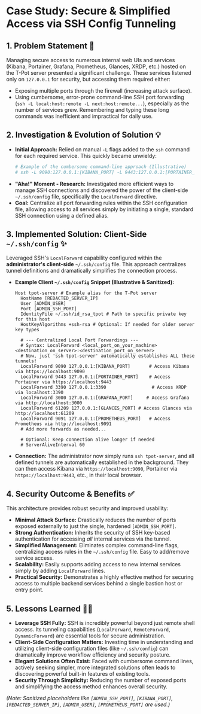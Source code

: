 # Case Study: Secure & Simplified Access via SSH Config Tunneling 

## 1. Problem Statement 🤯

Managing secure access to numerous internal web UIs and services (Kibana, Portainer, Grafana, Prometheus, Glances, XRDP, etc.) hosted on the T-Pot server presented a significant challenge. These services listened only on `127.0.0.1` for security, but accessing them required either:
*   Exposing multiple ports through the firewall (increasing attack surface).
*   Using cumbersome, error-prone command-line SSH port forwarding (`ssh -L local:host:remote -L next:host:remote...`), especially as the number of services grew. Remembering and typing these long commands was inefficient and impractical for daily use.

## 2. Investigation & Evolution of Solution 💡

*   **Initial Approach:** Relied on manual `-L` flags added to the `ssh` command for each required service. This quickly became unwieldy:
    ```bash
    # Example of the cumbersome command-line approach (Illustrative)
    # ssh -L 9090:127.0.0.1:[KIBANA_PORT] -L 9443:127.0.0.1:[PORTAINER_PORT] -L 3390:127.0.0.1:3390 ... -p [ADMIN_SSH_PORT] [ADMIN_USER]@[REDACTED_SERVER_IP] 
    ```
*   **"Aha!" Moment - Research:** Investigated more efficient ways to manage SSH connections and discovered the power of the client-side `~/.ssh/config` file, specifically the `LocalForward` directive.
*   **Goal:** Centralize all port forwarding rules within the SSH configuration file, allowing access to all services simply by initiating a single, standard SSH connection using a defined alias.

## 3. Implemented Solution: Client-Side `~/.ssh/config` ✨

Leveraged SSH's `LocalForward` capability configured within the **administrator's client-side** `~/.ssh/config` file. This approach centralizes tunnel definitions and dramatically simplifies the connection process.

*   **Example Client `~/.ssh/config` Snippet (Illustrative & Sanitized):**
    ```ssh-config
    Host tpot-server # Example alias for the T-Pot server
      HostName [REDACTED_SERVER_IP]
      User [ADMIN_USER] 
      Port [ADMIN_SSH_PORT]
      IdentityFile ~/.ssh/id_rsa_tpot # Path to specific private key for this host
      HostKeyAlgorithms +ssh-rsa # Optional: If needed for older server key types
      
      # --- Centralized Local Port Forwardings ---
      # Syntax: LocalForward <local_port_on_your_machine> <destination_on_server>:<destination_port_on_server>
      # Now, just 'ssh tpot-server' automatically establishes ALL these tunnels!
      LocalForward 9090 127.0.0.1:[KIBANA_PORT]       # Access Kibana via https://localhost:9090
      LocalForward 9443 127.0.0.1:[PORTAINER_PORT]    # Access Portainer via https://localhost:9443
      LocalForward 3390 127.0.0.1:3390                 # Access XRDP via localhost:3390
      LocalForward 3000 127.0.0.1:[GRAFANA_PORT]     # Access Grafana via http://localhost:3000
      LocalForward 61209 127.0.0.1:[GLANCES_PORT] # Access Glances via http://localhost:61209
      LocalForward 9091 127.0.0.1:[PROMETHEUS_PORT]   # Access Prometheus via http://localhost:9091 
      # Add more forwards as needed...
      
      # Optional: Keep connection alive longer if needed
      # ServerAliveInterval 60 
    ```
*   **Connection:** The administrator now simply runs `ssh tpot-server`, and all defined tunnels are automatically established in the background. They can then access Kibana via `https://localhost:9090`, Portainer via `https://localhost:9443`, etc., in their local browser.

## 4. Security Outcome & Benefits ✅

This architecture provides robust security and improved usability:

*   **Minimal Attack Surface:** Drastically reduces the number of ports exposed externally to just the single, hardened `[ADMIN_SSH_PORT]`.
*   **Strong Authentication:** Inherits the security of SSH key-based authentication for accessing *all* internal services via the tunnel.
*   **Simplified Management:** Eliminates complex command-line flags, centralizing access rules in the `~/.ssh/config` file. Easy to add/remove service access.
*   **Scalability:** Easily supports adding access to new internal services simply by adding `LocalForward` lines.
*   **Practical Security:** Demonstrates a highly effective method for securing access to multiple backend services behind a single bastion host or entry point.

## 5. Lessons Learned 🧑‍🎓

*   **Leverage SSH Fully:** SSH is incredibly powerful beyond just remote shell access. Its tunneling capabilities (`LocalForward`, `RemoteForward`, `DynamicForward`) are essential tools for secure administration.
*   **Client-Side Configuration Matters:** Investing time in understanding and utilizing client-side configuration files (like `~/.ssh/config`) can dramatically improve workflow efficiency and security posture.
*   **Elegant Solutions Often Exist:** Faced with cumbersome command lines, actively seeking simpler, more integrated solutions often leads to discovering powerful built-in features of existing tools.
*   **Security Through Simplicity:** Reducing the number of exposed ports and simplifying the access method enhances overall security.

*(Note: Sanitized placeholders like `[ADMIN_SSH_PORT]`, `[KIBANA_PORT]`, `[REDACTED_SERVER_IP]`, `[ADMIN_USER]`, `[PROMETHEUS_PORT]` are used.)*